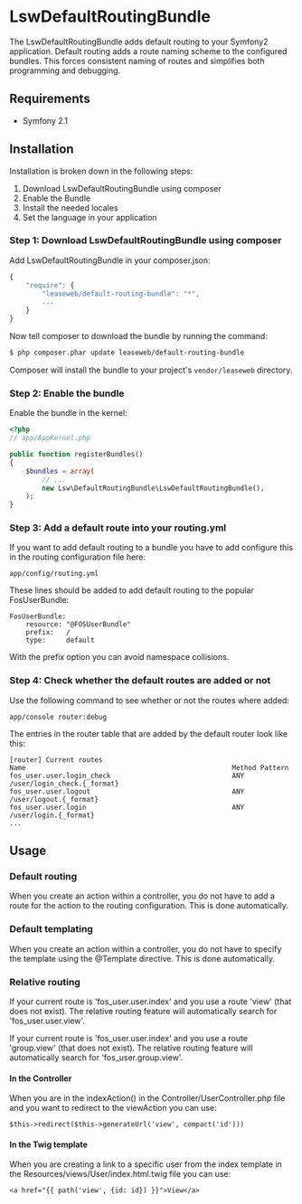 LswDefaultRoutingBundle
=======================

The LswDefaultRoutingBundle adds default routing to your Symfony2 application.
Default routing adds a route naming scheme to the configured bundles. This
forces consistent naming of routes and simplifies both programming and debugging.

## Requirements

* Symfony 2.1

## Installation

Installation is broken down in the following steps:

1. Download LswDefaultRoutingBundle using composer
2. Enable the Bundle
3. Install the needed locales
4. Set the language in your application

### Step 1: Download LswDefaultRoutingBundle using composer

Add LswDefaultRoutingBundle in your composer.json:

```js
{
    "require": {
        "leaseweb/default-routing-bundle": "*",
        ...
    }
}
```

Now tell composer to download the bundle by running the command:

``` bash
$ php composer.phar update leaseweb/default-routing-bundle
```

Composer will install the bundle to your project's `vendor/leaseweb` directory.

### Step 2: Enable the bundle

Enable the bundle in the kernel:

``` php
<?php
// app/AppKernel.php

public function registerBundles()
{
    $bundles = array(
        // ...
        new Lsw\DefaultRoutingBundle\LswDefaultRoutingBundle(),
    );
}
```

### Step 3: Add a default route into your routing.yml

If you want to add default routing to a bundle you have to add configure this in the routing configuration file here:

```
app/config/routing.yml
```

These lines should be added to add default routing to the popular FosUserBundle:

```
FosUserBundle:
    resource: "@FOSUserBundle"
    prefix:   /
    type:     default
````

With the prefix option you can avoid namespace collisions.

### Step 4: Check whether the default routes are added or not

Use the following command to see whether or not the routes where added:

```
app/console router:debug
```

The entries in the router table that are added by the default router look like this:

```
[router] Current routes
Name                                                   Method Pattern
fos_user.user.login_check                              ANY    /user/login_check.{_format}
fos_user.user.logout                                   ANY    /user/logout.{_format}
fos_user.user.login                                    ANY    /user/login.{_format}
...
```

## Usage

### Default routing

When you create an action within a controller, you do not have to add a route 
for the action to the routing configuration. This is done automatically.

### Default templating

When you create an action within a controller, you do not have to specify the template
using the @Template directive. This is done automatically.

### Relative routing

If your current route is 'fos_user.user.index' and you use a route 'view' (that does not exist).
The relative routing feature will automatically search for 'fos_user.user.view'.

If your current route is 'fos_user.user.index' and you use a route 'group.view' (that does not exist).
The relative routing feature will automatically search for 'fos_user.group.view'.

#### In the Controller

When you are in the indexAction() in the Controller/UserController.php file and you want
to redirect to the viewAction you can use:

```
$this->redirect($this->generateUrl('view', compact('id')))
```

#### In the Twig template

When you are creating a link to a specific user from the index template in the 
Resources/views/User/index.html.twig file you can use:

```
<a href="{{ path('view', {id: id}) }}">View</a>
```
